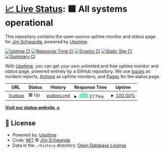 # [📈 Live Status](https://demo.upptime.js.org): <!--live status--> **🟩 All systems operational**

This repository contains the open-source uptime monitor and status page for [Jim Schwanda](https://www.usi2solve.com/leader), powered by [Upptime](https://github.com/upptime/upptime).

[![Uptime CI](https://github.com/jaschwanda/vudoos-monitor/workflows/Uptime%20CI/badge.svg)](https://github.com/jaschwanda/vudoos-monitor/actions?query=workflow%3A%22Uptime+CI%22)
[![Response Time CI](https://github.com/jaschwanda/vudoos-monitor/workflows/Response%20Time%20CI/badge.svg)](https://github.com/jaschwanda/vudoos-monitor/actions?query=workflow%3A%22Response+Time+CI%22)
[![Graphs CI](https://github.com/jaschwanda/vudoos-monitor/workflows/Graphs%20CI/badge.svg)](https://github.com/jaschwanda/vudoos-monitor/actions?query=workflow%3A%22Graphs+CI%22)
[![Static Site CI](https://github.com/jaschwanda/vudoos-monitor/workflows/Static%20Site%20CI/badge.svg)](https://github.com/jaschwanda/vudoos-monitor/actions?query=workflow%3A%22Static+Site+CI%22)
[![Summary CI](https://github.com/jaschwanda/vudoos-monitor/workflows/Summary%20CI/badge.svg)](https://github.com/jaschwanda/vudoos-monitor/actions?query=workflow%3A%22Summary+CI%22)

With [Upptime](https://upptime.js.org), you can get your own unlimited and free uptime monitor and status page, powered entirely by a GitHub repository. We use [Issues](https://github.com/jaschwanda/vudoos-monitor/issues) as incident reports, [Actions](https://github.com/jaschwanda/vudoos-monitor/actions) as uptime monitors, and [Pages](https://demo.upptime.js.org) for the status page.

<!--start: status pages-->
<!-- This summary is generated by Upptime (https://github.com/upptime/upptime) -->
<!-- Do not edit this manually, your changes will be overwritten -->
<!-- prettier-ignore -->
| URL | Status | History | Response Time | Uptime |
| --- | ------ | ------- | ------------- | ------ |
| <img alt="" src="https://icons.duckduckgo.com/ip3/www.vudoos.org.ico" height="13"> [Vudoos](https://www.vudoos.org) | 🟩 Up | [vudoos.yml](https://github.com/jaschwanda/vudoos-monitor/commits/HEAD/history/vudoos.yml) | <details><summary><img alt="Response time graph" src="./graphs/vudoos/response-time-week.png" height="20"> 277ms</summary><br><a href="https://demo.upptime.js.org/history/vudoos"><img alt="Response time 265" src="https://img.shields.io/endpoint?url=https%3A%2F%2Fraw.githubusercontent.com%2Fjaschwanda%2Fvudoos-monitor%2FHEAD%2Fapi%2Fvudoos%2Fresponse-time.json"></a><br><a href="https://demo.upptime.js.org/history/vudoos"><img alt="24-hour response time 276" src="https://img.shields.io/endpoint?url=https%3A%2F%2Fraw.githubusercontent.com%2Fjaschwanda%2Fvudoos-monitor%2FHEAD%2Fapi%2Fvudoos%2Fresponse-time-day.json"></a><br><a href="https://demo.upptime.js.org/history/vudoos"><img alt="7-day response time 277" src="https://img.shields.io/endpoint?url=https%3A%2F%2Fraw.githubusercontent.com%2Fjaschwanda%2Fvudoos-monitor%2FHEAD%2Fapi%2Fvudoos%2Fresponse-time-week.json"></a><br><a href="https://demo.upptime.js.org/history/vudoos"><img alt="30-day response time 417" src="https://img.shields.io/endpoint?url=https%3A%2F%2Fraw.githubusercontent.com%2Fjaschwanda%2Fvudoos-monitor%2FHEAD%2Fapi%2Fvudoos%2Fresponse-time-month.json"></a><br><a href="https://demo.upptime.js.org/history/vudoos"><img alt="1-year response time 270" src="https://img.shields.io/endpoint?url=https%3A%2F%2Fraw.githubusercontent.com%2Fjaschwanda%2Fvudoos-monitor%2FHEAD%2Fapi%2Fvudoos%2Fresponse-time-year.json"></a></details> | <details><summary><a href="https://demo.upptime.js.org/history/vudoos">100.00%</a></summary><a href="https://demo.upptime.js.org/history/vudoos"><img alt="All-time uptime 99.70%" src="https://img.shields.io/endpoint?url=https%3A%2F%2Fraw.githubusercontent.com%2Fjaschwanda%2Fvudoos-monitor%2FHEAD%2Fapi%2Fvudoos%2Fuptime.json"></a><br><a href="https://demo.upptime.js.org/history/vudoos"><img alt="24-hour uptime 100.00%" src="https://img.shields.io/endpoint?url=https%3A%2F%2Fraw.githubusercontent.com%2Fjaschwanda%2Fvudoos-monitor%2FHEAD%2Fapi%2Fvudoos%2Fuptime-day.json"></a><br><a href="https://demo.upptime.js.org/history/vudoos"><img alt="7-day uptime 100.00%" src="https://img.shields.io/endpoint?url=https%3A%2F%2Fraw.githubusercontent.com%2Fjaschwanda%2Fvudoos-monitor%2FHEAD%2Fapi%2Fvudoos%2Fuptime-week.json"></a><br><a href="https://demo.upptime.js.org/history/vudoos"><img alt="30-day uptime 100.00%" src="https://img.shields.io/endpoint?url=https%3A%2F%2Fraw.githubusercontent.com%2Fjaschwanda%2Fvudoos-monitor%2FHEAD%2Fapi%2Fvudoos%2Fuptime-month.json"></a><br><a href="https://demo.upptime.js.org/history/vudoos"><img alt="1-year uptime 99.68%" src="https://img.shields.io/endpoint?url=https%3A%2F%2Fraw.githubusercontent.com%2Fjaschwanda%2Fvudoos-monitor%2FHEAD%2Fapi%2Fvudoos%2Fuptime-year.json"></a></details>

<!--end: status pages-->

[**Visit our status website →**](https://demo.upptime.js.org)

## 📄 License

- Powered by: [Upptime](https://github.com/upptime/upptime)
- Code: [MIT](./LICENSE) © [Jim Schwanda](https://www.usi2solve.com/leader)
- Data in the `./history` directory: [Open Database License](https://opendatacommons.org/licenses/odbl/1-0/)
